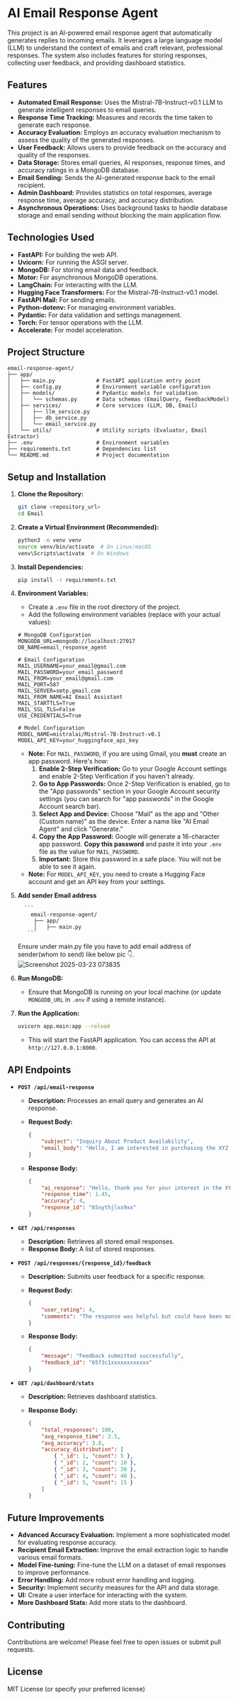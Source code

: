 # AI Email Response Agent

This project is an AI-powered email response agent that automatically generates replies to incoming emails. It leverages a large language model (LLM) to understand the context of emails and craft relevant, professional responses. The system also includes features for storing responses, collecting user feedback, and providing dashboard statistics.

## Features

-   **Automated Email Response:** Uses the Mistral-7B-Instruct-v0.1 LLM to generate intelligent responses to email queries.
-   **Response Time Tracking:** Measures and records the time taken to generate each response.
-   **Accuracy Evaluation:** Employs an accuracy evaluation mechanism to assess the quality of the generated responses.
-   **User Feedback:** Allows users to provide feedback on the accuracy and quality of the responses.
-   **Data Storage:** Stores email queries, AI responses, response times, and accuracy ratings in a MongoDB database.
-   **Email Sending:** Sends the AI-generated response back to the email recipient.
-   **Admin Dashboard:** Provides statistics on total responses, average response time, average accuracy, and accuracy distribution.
-   **Asynchronous Operations:** Uses background tasks to handle database storage and email sending without blocking the main application flow.

## Technologies Used

-   **FastAPI:** For building the web API.
-   **Uvicorn:** For running the ASGI server.
-   **MongoDB:** For storing email data and feedback.
-   **Motor:** For asynchronous MongoDB operations.
-   **LangChain:** For interacting with the LLM.
-   **Hugging Face Transformers:** For the Mistral-7B-Instruct-v0.1 model.
-   **FastAPI Mail:** For sending emails.
-   **Python-dotenv:** For managing environment variables.
-   **Pydantic:** For data validation and settings management.
-   **Torch:** For tensor operations with the LLM.
-   **Accelerate:** For model acceleration.

## Project Structure
```
email-response-agent/
├── app/
│   ├── main.py             # FastAPI application entry point
│   ├── config.py           # Environment variable configuration
│   ├── models/             # Pydantic models for validation
│   │   └── schemas.py      # Data schemas (EmailQuery, FeedbackModel)
│   ├── services/           # Core services (LLM, DB, Email)
│   │   ├── llm_service.py  
│   │   ├── db_service.py   
│   │   └── email_service.py 
│   └── utils/              # Utility scripts (Evaluator, Email Extractor)
├── .env                    # Environment variables 
├── requirements.txt        # Dependencies list
└── README.md               # Project documentation 
```

## Setup and Installation

1.  **Clone the Repository:**

    ```bash
    git clone <repository_url>
    cd Email
    ```

2.  **Create a Virtual Environment (Recommended):**

    ```bash
    python3 -m venv venv
    source venv/bin/activate  # On Linux/macOS
    venv\Scripts\activate  # On Windows
    ```

3.  **Install Dependencies:**

    ```bash
    pip install -r requirements.txt
    ```

4.  **Environment Variables:**

    -   Create a `.env` file in the root directory of the project.
    -   Add the following environment variables (replace with your actual values):

    ```properties
    # MongoDB Configuration
    MONGODB_URL=mongodb://localhost:27017
    DB_NAME=email_response_agent

    # Email Configuration
    MAIL_USERNAME=your_email@gmail.com
    MAIL_PASSWORD=your_email_password
    MAIL_FROM=your_email@gmail.com
    MAIL_PORT=587
    MAIL_SERVER=smtp.gmail.com
    MAIL_FROM_NAME=AI Email Assistant
    MAIL_STARTTLS=True
    MAIL_SSL_TLS=False
    USE_CREDENTIALS=True

    # Model Configuration
    MODEL_NAME=mistralai/Mistral-7B-Instruct-v0.1
    MODEL_API_KEY=your_huggingface_api_key
    ```
    -   **Note:** For `MAIL_PASSWORD`, if you are using Gmail, you **must** create an app password. Here's how:
        1.  **Enable 2-Step Verification:** Go to your Google Account settings and enable 2-Step Verification if you haven't already.
        2.  **Go to App Passwords:** Once 2-Step Verification is enabled, go to the "App passwords" section in your Google Account security settings (you can search for "app passwords" in the Google Account search bar).
        3.  **Select App and Device:** Choose "Mail" as the app and "Other (Custom name)" as the device. Enter a name like "AI Email Agent" and click "Generate."
        4.  **Copy the App Password:** Google will generate a 16-character app password. **Copy this password** and paste it into your `.env` file as the value for `MAIL_PASSWORD`.
        5. **Important:** Store this password in a safe place. You will not be able to see it again.
    -   **Note:** For `MODEL_API_KEY`, you need to create a Hugging Face account and get an API key from your settings.

5.  **Add sender Email address**

          ```
            email-response-agent/
             ├── app/
             │   ├── main.py
           ```
     Ensure under main.py file you have to add email address of sender(whom to send) like below pic 👇.   
     ![Screenshot 2025-03-23 073835](https://github.com/user-attachments/assets/dddf000e-20a2-4f9b-8a67-c5cd67b8e17f)

6.  **Run MongoDB:**

    -   Ensure that MongoDB is running on your local machine (or update `MONGODB_URL` in `.env` if using a remote instance).

7.  **Run the Application:**

    ```bash
    uvicorn app.main:app --reload
    ```

    -   This will start the FastAPI application. You can access the API at `http://127.0.0.1:8000`.

## API Endpoints

-   **`POST /api/email-response`**
    -   **Description:** Processes an email query and generates an AI response.
    -   **Request Body:**

        ```json
        {
            "subject": "Inquiry About Product Availability",
            "email_body": "Hello, I am interested in purchasing the XYZ Smartwatch. Can you confirm if it's available in stock and provide details on the delivery time?"
        }
        ```

    -   **Response Body:**

        ```json
        {
            "ai_response": "Hello, thank you for your interest in the XYZ Smartwatch! Yes, the product is currently in stock. Standard delivery takes 3-5 business days, while express shipping takes 1-2 business days. Let us know if you need further assistance.",
            "response_time": 1.45,
            "accuracy": 4,
            "response_id": "65xythjlxx9xx"
        }
        ```

-   **`GET /api/responses`**
    -   **Description:** Retrieves all stored email responses.
    -   **Response Body:** A list of stored responses.

-   **`POST /api/responses/{response_id}/feedback`**
    -   **Description:** Submits user feedback for a specific response.
    -   **Request Body:**
   
        ```json
        {
            "user_rating": 4,
            "comments": "The response was helpful but could have been more detailed."
        }
        ```

    -   **Response Body:**

        ```json
        {
            "message": "Feedback submitted successfully",
            "feedback_id": "65f3c1xxxxxxxxxxxx"
        }
        ```

-   **`GET /api/dashboard/stats`**
    -   **Description:** Retrieves dashboard statistics.
    -   **Response Body:**

        ```json
        {
            "total_responses": 100,
            "avg_response_time": 2.5,
            "avg_accuracy": 3.8,
            "accuracy_distribution": [
                { "_id": 1, "count": 5 },
                { "_id": 2, "count": 10 },
                { "_id": 3, "count": 30 },
                { "_id": 4, "count": 40 },
                { "_id": 5, "count": 15 }
            ]
        }
        ```
        
## Future Improvements

-   **Advanced Accuracy Evaluation:** Implement a more sophisticated model for evaluating response accuracy.
-   **Recipient Email Extraction:** Improve the email extraction logic to handle various email formats.
-   **Model Fine-tuning:** Fine-tune the LLM on a dataset of email responses to improve performance.
-   **Error Handling:** Add more robust error handling and logging.
-   **Security:** Implement security measures for the API and data storage.
-   **UI:** Create a user interface for interacting with the system.
- **More Dashboard Stats:** Add more stats to the dashboard.

## Contributing

Contributions are welcome! Please feel free to open issues or submit pull requests.

## License

MIT License (or specify your preferred license)
